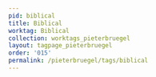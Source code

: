 ```yaml
---
pid: biblical
title: Biblical
worktag: Biblical
collection: worktags_pieterbruegel
layout: tagpage_pieterbruegel
order: '015'
permalink: /pieterbruegel/tags/biblical
---
```

